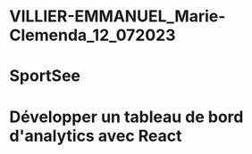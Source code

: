 # VILLIER-EMMANUEL_Marie-Clemenda_12_072023

# SportSee

# Développer un tableau de bord d'analytics avec React
